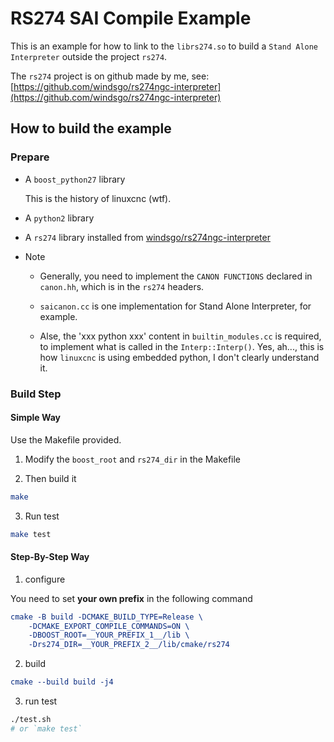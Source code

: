 # RS274 SAI Compile Example

This is an example for how to link to the `librs274.so` to build
a `Stand Alone Interpreter` outside the project `rs274`.

The `rs274` project is on github made by me, see:
[https://github.com/windsgo/rs274ngc-interpreter](https://github.com/windsgo/rs274ngc-interpreter)

## How to build the example

### Prepare

- A `boost_python27` library

    This is the history of linuxcnc (wtf).

- A `python2` library

- A `rs274` library installed from [windsgo/rs274ngc-interpreter](https://github.com/windsgo/rs274ngc-interpreter)

- Note

    - Generally, you need to implement the `CANON FUNCTIONS` declared in `canon.hh`,
      which is in the `rs274` headers.
     
    - `saicanon.cc` is one implementation for Stand Alone Interpreter, for example.

    - Alse, the 'xxx python xxx' content in `builtin_modules.cc` is required, to implement 
      what is called in the `Interp::Interp()`. Yes, ah..., this is how `linuxcnc` 
      is using embedded python, I don't clearly understand it. 

### Build Step

#### Simple Way

Use the Makefile provided. 

1. Modify the `boost_root` and `rs274_dir` in the Makefile

2. Then build it

```bash
make
```

3. Run test

```bash
make test
```

#### Step-By-Step Way

1. configure

You need to set **your own prefix** in the following command

```cmake
cmake -B build -DCMAKE_BUILD_TYPE=Release \
	-DCMAKE_EXPORT_COMPILE_COMMANDS=ON \
	-DBOOST_ROOT=__YOUR_PREFIX_1__/lib \
	-Drs274_DIR=__YOUR_PREFIX_2__/lib/cmake/rs274
```
2. build

```cmake
cmake --build build -j4
```

3. run test

```bash
./test.sh
# or `make test`
```


